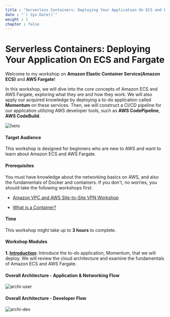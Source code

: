 ```yaml
---
title : "Serverless Containers: Deploying Your Application On ECS and Fargate"
date : "`r Sys.Date()`"
weight : 1
chapter : false
---
```


# Serverless Containers: Deploying Your Application On ECS and Fargate

Welcome to my workshop on **Amazon Elastic Container Service(Amazon ECS)** and **AWS Fargate**!

In this workshop, we will dive into the core concepts of Amazon ECS and AWS Fargate, exploring what they are and how they work. We will also apply our acquired knowledge by deploying a to-do application called **Momentum** on these services. Then, we will construct a CI/CD pipeline for our application utilizing AWS developer tools, such as **AWS CodePipeline**, **AWS CodeBuild**.

![hero](/images/container_hero.jpg)

#### Target Audience

This workshop is designed for beginners who are new to AWS and want to learn about Amazon ECS and AWS Fargate.

#### Prerequisites

You must have knowledge about the networking basics on AWS, and also the fundamentals of Docker and containers. If you don't, no worries, you should take the following workshops first:

- [Amazon VPC and AWS Site-to-Site VPN Workshop](https://000003.awsstudygroup.com/)

- [What is a Container?](https://www.docker.com/resources/what-container/)

#### Time

This workshop might take up to **3 hours** to complete.

#### Workshop Modules

**1\. [Introduction](1-introduction/):** Introduce the to-do application, Momentum, that we will deploy. We will review the cloud architecture and examine the fundamentals of Amazon ECS and AWS Fargate.

#### Overall Architecture - Application & Networking Flow

![archi-user](/images/archi-user.svg)

#### Overall Architecture - Developer Flow

![archi-dev](/images/archi-dev.svg)